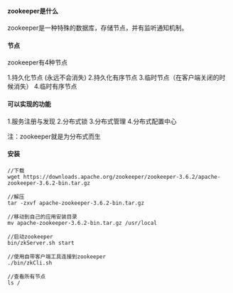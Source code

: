 #### zookeeper是什么

zookeeper是一种特殊的数据库，存储节点，并有监听通知机制。

#### 节点

zookeeper有4种节点

1.持久化节点 (永远不会消失)
2.持久化有序节点
3.临时节点（在客户端关闭的时候消失）
4.临时有序节点

#### 可以实现的功能

1.服务注册与发现
2.分布式锁
3.分布式管理
4.分布式配置中心

注：zookeeper就是为分布式而生

#### 安装

```shell
//下载
wget https://downloads.apache.org/zookeeper/zookeeper-3.6.2/apache-zookeeper-3.6.2-bin.tar.gz

//解压
tar -zxvf apache-zookeeper-3.6.2-bin.tar.gz

//移动到自己的应用安装目录
mv apache-zookeeper-3.6.2-bin.tar.gz /usr/local

//启动zookeeper
bin/zkServer.sh start

//使用自带客户端工具连接到zookeeper
./bin/zkCli.sh

//查看所有节点
ls /
```